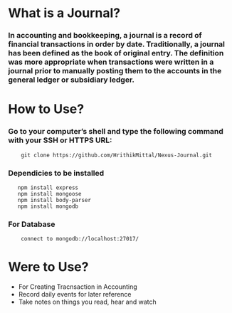 <h1>What is a Journal?</h1>
<h3>In accounting and bookkeeping, a journal is a record of financial transactions in order by date. 
Traditionally, a journal has been defined as the book of original entry. The definition was more appropriate when transactions were
written in a journal prior to manually posting them to the accounts in the general ledger or subsidiary ledger.</h4>


<h1>How to Use?</h1>
<h3>Go to your computer’s shell and type the following command with your SSH or HTTPS URL:</h3>

```
    git clone https://github.com/HrithikMittal/Nexus-Journal.git
```
<h3>
Dependicies to be installed 
</h3>

```
   npm install express
   npm install mongoose
   npm install body-parser
   npm install mongodb
 ```
<h3>
    For Database 
</h3>

```
    connect to mongodb://localhost:27017/
```

<h1>Were to Use?</h1>
<ul>
    <li>For Creating Tracnsaction in Accounting</li>
    <li>Record daily events for later reference</li>
    <li>Take notes on things you read, hear and watch</li>
</ul>





